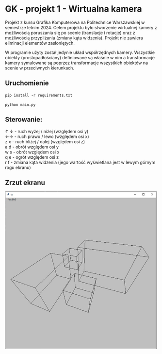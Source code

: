 # GK - projekt 1 - Wirtualna kamera
Projekt z kursu Grafika Komputerowa na Politechnice Warszawskiej w semestrze letnim 2024. Celem projektu było stworzenie wirtualnej kamery z możliwością poruszania się po scenie (translacje i rotacje) oraz z możliwością przypliżania (zmiany kąta widzenia). Projekt nie zawiera eliminacji elementów zasłoniętych.

W programie użyty został jedynie układ współrzędnych kamery. Wszystkie obiekty (prostopadłościany) definiowane są właśnie w nim a transformacje kamery symulowane są poprzez transformacje wszystkich obiektów na scenie w przeciwnych kierunkach.

## Uruchomienie
``pip install -r requirements.txt``

``python main.py``

## Sterowanie:
↑ ↓ 	- ruch wyżej / niżej (względem osi y)\
←→  	- ruch prawo / lewo (względem osi x)\
z x	- ruch bliżej / dalej (względem osi z)\
a d 	- obrót względem osi y\
w s	- obrót względem osi x\
q e 	- ogrót względem osi z\
r f	- zmiana kąta widzenia (jego wartość wyświetlana jest w lewym górnym rogu ekranu)

## Zrzut ekranu

<img src="image.jpg" alt="drawing" width="500"/>